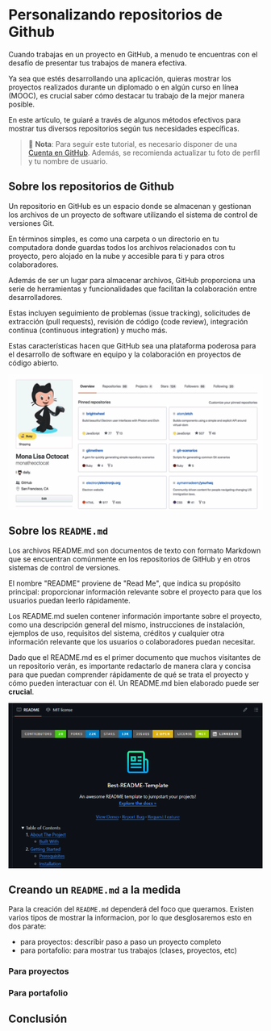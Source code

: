 # Personalizando repositorios de Github



Cuando trabajas en un proyecto en GitHub, a menudo te encuentras con el
desafío de presentar tus trabajos de manera efectiva. 

Ya sea que estés desarrollando una aplicación, quieras mostrar 
los proyectos realizados durante un diplomado o en algún curso en línea (MOOC), 
es crucial saber cómo destacar tu trabajo de la mejor manera posible.

En este artículo, te guiaré a través de algunos métodos efectivos para mostrar
tus diversos repositorios según tus necesidades específicas.

> 🔑 **Nota**: Para seguir este tutorial, es necesario disponer de una [Cuenta en GitHub](https://docs.github.com/es/get-started/start-your-journey/creating-an-account-on-github). 
> Además, se recomienda actualizar tu foto de perfil y tu nombre de usuario.


## Sobre los repositorios de Github

Un repositorio en GitHub es un espacio donde se almacenan y gestionan 
los archivos de un proyecto de software utilizando el sistema de control de
versiones Git.

En términos simples, es como una carpeta o un directorio
en tu computadora donde guardas todos los archivos relacionados
con tu proyecto, pero alojado en la nube y accesible para ti y 
para otros colaboradores.

Además de ser un lugar para almacenar archivos, GitHub proporciona 
una serie de herramientas y funcionalidades que facilitan la colaboración 
entre desarrolladores.  

Estas incluyen seguimiento de problemas (issue tracking), 
solicitudes de extracción (pull requests), revisión de código (code review),
integración continua (continuous integration) y mucho más. 

Estas características hacen que GitHub sea una plataforma poderosa para el 
desarrollo de software en equipo y la colaboración en proyectos de código abierto.

<img src="../img/repos.png" width="750" align="center" />

## Sobre los `README.md`

Los archivos README.md son documentos de texto con 
formato Markdown que se encuentran comúnmente en los 
repositorios de GitHub y en otros sistemas de control de versiones. 

El nombre "README" proviene de "Read Me", que indica su propósito principal:
proporcionar información relevante sobre el proyecto para que los usuarios 
puedan leerlo rápidamente.

Los README.md suelen contener información importante sobre el 
proyecto, como una descripción general del mismo, instrucciones de instalación, 
ejemplos de uso, requisitos del sistema, créditos y cualquier otra información
relevante que los usuarios o colaboradores puedan necesitar.

Dado que el README.md es el primer documento 
que muchos visitantes de un repositorio verán, 
es importante redactarlo de manera clara y concisa
para que puedan comprender rápidamente de qué se trata el proyecto y
cómo pueden interactuar con él. Un README.md bien elaborado puede ser **crucial**.

<img src="../img/readme_example.png" width="750" align="center" />

## Creando un `README.md` a la medida

Para la creación del `README.md` dependerá del foco que queramos. Existen varios tipos de mostrar la informacion, por 
lo que desglosaremos esto en dos parate:

* para proyectos: describir paso a paso un proyecto completo
* para portafolio: para mostrar tus trabajos (clases, proyectos, etc)

### Para proyectos



### Para portafolio



## Conclusión


